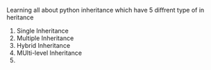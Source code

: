 Learning all about python inheritance
which have 5 diffrent type of in heritance 
1. Single Inheritance
2. Multiple Inheritance
3. Hybrid Inheritance 
4. MUlti-level Inheritance
5. 